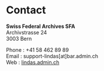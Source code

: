 # Contact

**Swiss Federal Archives SFA**  
Archivstrasse 24   
3003 Bern

Phone : +41 58 462 89 89   
Email : support-lindas[at]bar.admin.ch   
Web : [lindas.admin.ch](https://lindas.admin.ch)
